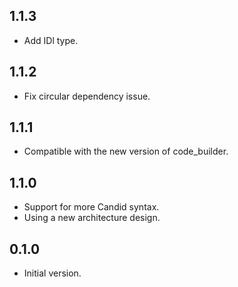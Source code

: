 ## 1.1.3

- Add IDl type.

## 1.1.2

- Fix circular dependency issue.

## 1.1.1

- Compatible with the new version of code_builder.

## 1.1.0
 
- Support for more Candid syntax.
- Using a new architecture design.

## 0.1.0

- Initial version.
